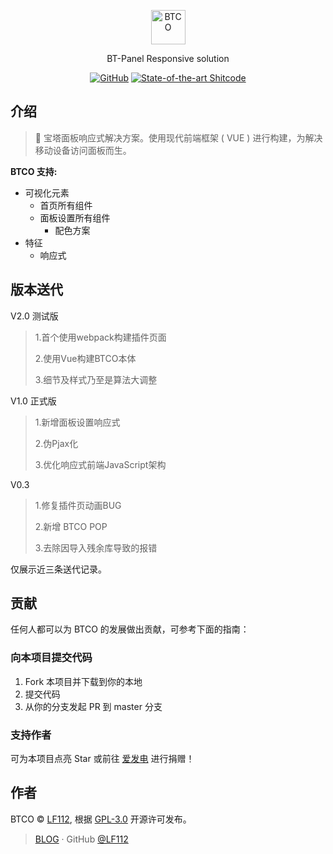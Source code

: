 <p align="center">
  <a href="https://btco.lf.tn">
    <img alt="BTCO" src="./BTCO.svg" style="width: 55px; height: 55px;">
  </a>
</p>

<p align="center">
BT-Panel Responsive solution
</p>

<div align="center">

[![GitHub](https://img.shields.io/github/license/LF112/BTCO?style=flat-square)](https://github.com/LF112/BTCO/blob/master/LICENSE)
[![State-of-the-art Shitcode](https://img.shields.io/static/v1?label=State-of-the-art&message=Shitcode&color=7B5804)](https://github.com/trekhleb/state-of-the-art-shitcode)

</div>

## 介绍
> 🎉 宝塔面板响应式解决方案。使用现代前端框架 ( VUE ) 进行构建，为解决移动设备访问面板而生。

**BTCO 支持:**

- 可视化元素
	- 首页所有组件
  - 面板设置所有组件
	- 配色方案
- 特征
	- 响应式

## 版本送代
V2.0 测试版

>1.首个使用webpack构建插件页面
>
>2.使用Vue构建BTCO本体
>
>3.细节及样式乃至是算法大调整

V1.0 正式版

>1.新增面板设置响应式
>
>2.伪Pjax化
>
>3.优化响应式前端JavaScript架构

V0.3

>1.修复插件页动画BUG
>
>2.新增 BTCO POP
>
>3.去除因导入残余库导致的报错

仅展示近三条送代记录。

## 贡献
任何人都可以为 BTCO 的发展做出贡献，可参考下面的指南：

### 向本项目提交代码

1. Fork 本项目并下载到你的本地
2. 提交代码
3. 从你的分支发起 PR 到 master 分支

### 支持作者
可为本项目点亮 Star 或前往 [爱发电](https://afdian.net/@futiwolf) 进行捐赠！

## 作者

BTCO © [LF112](https://www.lf112.net), 根据 [GPL-3.0](./LICENSE) 开源许可发布。<br>
> [BLOG](https://blog.lf112.net) · GitHub [@LF112](https://github.com/LF112)